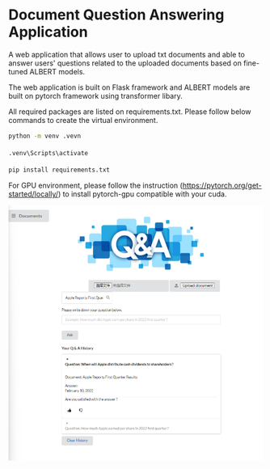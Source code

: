 # Document Question Answering Application

A web application that allows user to upload txt documents and able to answer users' questions related to the uploaded documents based on fine-tuned ALBERT models.

The web application is built on Flask framework and ALBERT models are built on pytorch framework using transformer libary.

All required packages are listed on requirements.txt. Please follow below commands to create the virtual environment.

```bash
python -m venv .vevn

.venv\Scripts\activate

pip install requirements.txt
```

For GPU environment, please follow the instruction (https://pytorch.org/get-started/locally/) to install pytorch-gpu compatible with your cuda.

<img src="./WebUI.png" alt="WebUI.png" style="width: 800px;"/>
